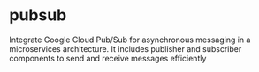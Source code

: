 # pubsub
Integrate Google Cloud Pub/Sub for asynchronous messaging in a microservices architecture. It includes publisher and subscriber components to send and receive messages efficiently
